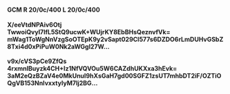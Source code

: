 #### GCM R 20/0c/400 L 20/0c/400
**X/eeVtdNPAiv6Otj**<br/>**TwwoiQvyl7lfL5StQ9ucwK+WUjrKY8EbBHsQeznvfVk=**<br/>**mWag1ToWgNnVzgSoOTEpK9y2vSapt029Cl577s6DZDO6rLmDUHvGSbZ8Txi4d0xPiPuW0Nk2aWGgl27W...**<br/><br/>
**v9x/cVS3pCe9ZfQs**<br/>**4rxmnlBuyzk4CH+Iz1NfVQVOu5W6CAZdhUKXxa3hEvk=**<br/>**3aM2eQzBZaV4e0MkUnuI9hXsGaH7gd00SGFZ1zsUT7mhbDT2iF/OZTiOQgVB153NnIvxxtyIyM7lj2BG...**